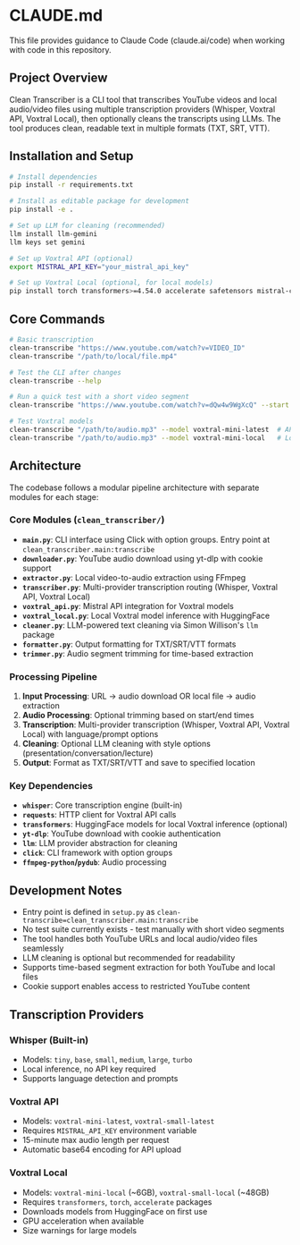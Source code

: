 # CLAUDE.md

This file provides guidance to Claude Code (claude.ai/code) when working with code in this repository.

## Project Overview

Clean Transcriber is a CLI tool that transcribes YouTube videos and local audio/video files using multiple transcription providers (Whisper, Voxtral API, Voxtral Local), then optionally cleans the transcripts using LLMs. The tool produces clean, readable text in multiple formats (TXT, SRT, VTT).

## Installation and Setup

```bash
# Install dependencies
pip install -r requirements.txt

# Install as editable package for development
pip install -e .

# Set up LLM for cleaning (recommended)
llm install llm-gemini
llm keys set gemini

# Set up Voxtral API (optional)
export MISTRAL_API_KEY="your_mistral_api_key"

# Set up Voxtral Local (optional, for local models)
pip install torch transformers>=4.54.0 accelerate safetensors mistral-common>=1.8.1 packaging
```

## Core Commands

```bash
# Basic transcription
clean-transcribe "https://www.youtube.com/watch?v=VIDEO_ID"
clean-transcribe "/path/to/local/file.mp4"

# Test the CLI after changes
clean-transcribe --help

# Run a quick test with a short video segment
clean-transcribe "https://www.youtube.com/watch?v=dQw4w9WgXcQ" --start "0:10" --end "0:30" --no-clean

# Test Voxtral models
clean-transcribe "/path/to/audio.mp3" --model voxtral-mini-latest  # API
clean-transcribe "/path/to/audio.mp3" --model voxtral-mini-local   # Local
```

## Architecture

The codebase follows a modular pipeline architecture with separate modules for each stage:

### Core Modules (`clean_transcriber/`)

- **`main.py`**: CLI interface using Click with option groups. Entry point at `clean_transcriber.main:transcribe`
- **`downloader.py`**: YouTube audio download using yt-dlp with cookie support
- **`extractor.py`**: Local video-to-audio extraction using FFmpeg
- **`transcriber.py`**: Multi-provider transcription routing (Whisper, Voxtral API, Voxtral Local)
- **`voxtral_api.py`**: Mistral API integration for Voxtral models
- **`voxtral_local.py`**: Local Voxtral model inference with HuggingFace
- **`cleaner.py`**: LLM-powered text cleaning via Simon Willison's `llm` package
- **`formatter.py`**: Output formatting for TXT/SRT/VTT formats
- **`trimmer.py`**: Audio segment trimming for time-based extraction

### Processing Pipeline

1. **Input Processing**: URL → audio download OR local file → audio extraction
2. **Audio Processing**: Optional trimming based on start/end times
3. **Transcription**: Multi-provider transcription (Whisper, Voxtral API, Voxtral Local) with language/prompt options
4. **Cleaning**: Optional LLM cleaning with style options (presentation/conversation/lecture)
5. **Output**: Format as TXT/SRT/VTT and save to specified location

### Key Dependencies

- **`whisper`**: Core transcription engine (built-in)
- **`requests`**: HTTP client for Voxtral API calls
- **`transformers`**: HuggingFace models for local Voxtral inference (optional)
- **`yt-dlp`**: YouTube download with cookie authentication
- **`llm`**: LLM provider abstraction for cleaning
- **`click`**: CLI framework with option groups
- **`ffmpeg-python`/`pydub`**: Audio processing

## Development Notes

- Entry point is defined in `setup.py` as `clean-transcribe=clean_transcriber.main:transcribe`
- No test suite currently exists - test manually with short video segments
- The tool handles both YouTube URLs and local audio/video files seamlessly
- LLM cleaning is optional but recommended for readability
- Supports time-based segment extraction for both YouTube and local files
- Cookie support enables access to restricted YouTube content

## Transcription Providers

### Whisper (Built-in)
- Models: `tiny`, `base`, `small`, `medium`, `large`, `turbo`
- Local inference, no API key required
- Supports language detection and prompts

### Voxtral API
- Models: `voxtral-mini-latest`, `voxtral-small-latest`
- Requires `MISTRAL_API_KEY` environment variable
- 15-minute max audio length per request
- Automatic base64 encoding for API upload

### Voxtral Local
- Models: `voxtral-mini-local` (~6GB), `voxtral-small-local` (~48GB)
- Requires `transformers`, `torch`, `accelerate` packages
- Downloads models from HuggingFace on first use
- GPU acceleration when available
- Size warnings for large models